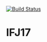 [![Build Status](https://travis-ci.org/MWarCZ/IFJ17.svg?branch=master )](https://travis-ci.org/MWarCZ/IFJ17)
# IFJ17

